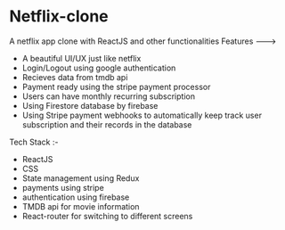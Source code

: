 # Netflix-clone
A netflix app clone with ReactJS and other functionalities
Features ---> 
- A beautiful UI/UX just like netflix
- Login/Logout using google authentication
- Recieves data from tmdb api
- Payment ready using the stripe payment processor
- Users can have monthly recurring subscription
- Using Firestore database by firebase
- Using Stripe payment webhooks to automatically keep track user subscription and their records in the database

Tech Stack :-
- ReactJS
- CSS
- State management using Redux
- payments using stripe
- authentication using firebase
- TMDB api for movie information
- React-router for switching to different screens
